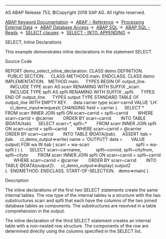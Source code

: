  

* * *

AS ABAP Release 753, ©Copyright 2019 SAP AG. All rights reserved.

[ABAP Keyword Documentation](javascript:call_link\('abenabap.htm'\)) →  [ABAP − Reference](javascript:call_link\('abenabap_reference.htm'\)) →  [Processing External Data](javascript:call_link\('abenabap_language_external_data.htm'\)) →  [ABAP Database Access](javascript:call_link\('abenabap_sql.htm'\)) →  [ABAP SQL](javascript:call_link\('abenopensql.htm'\)) →  [ABAP SQL - Reads](javascript:call_link\('abenopen_sql_reading.htm'\)) →  [SELECT clauses](javascript:call_link\('abenselect_clauses.htm'\)) →  [SELECT - INTO, APPENDING](javascript:call_link\('abapinto_clause.htm'\)) → 

SELECT, Inline Declarations

This example demonstrates inline declarations in the statement SELECT.

Source Code

REPORT demo\_select\_inline\_declaration.
CLASS demo DEFINITION.
  PUBLIC SECTION.
    CLASS-METHODS main.
ENDCLASS.
CLASS demo IMPLEMENTATION.
  METHOD main.
    TYPES BEGIN OF output\_line.
    INCLUDE TYPE scarr AS scarr RENAMING WITH SUFFIX \_scarr.
    INCLUDE TYPE spfli AS spfli RENAMING WITH SUFFIX \_spfli.
    TYPES END OF output\_line.
    TYPES output TYPE STANDARD TABLE OF output\_line WITH EMPTY KEY.
    data carrier type scarr-carrid VALUE 'LH'.
    cl\_demo\_input=>request( CHANGING field = carrier ).
    SELECT \*
       FROM scarr INNER JOIN spfli ON scarr~carrid = spfli~carrid
       WHERE scarr~carrid = @carrier
       ORDER BY scarr~carrid
       INTO TABLE @DATA(itab).
    SELECT scarr~\*, spfli~\*
       FROM scarr INNER JOIN spfli ON scarr~carrid = spfli~carrid
       WHERE scarr~carrid = @carrier
       ORDER BY scarr~carrid
       INTO TABLE @DATA(jtab).
    ASSERT itab = jtab.
    cl\_demo\_output=>write( name = 'OUTPUT1' data =
      VALUE output( FOR wa IN itab ( scarr = wa-scarr
                                     spfli = wa-spfli ) ) ).
    SELECT scarr~carrname,
           spfli~connid, spfli~cityfrom, spfli~cityto
       FROM scarr INNER JOIN spfli ON scarr~carrid = spfli~carrid
       WHERE scarr~carrid = @carrier
       ORDER BY scarr~carrid
       INTO TABLE @DATA(output2).
    cl\_demo\_output=>display( output2 ).  ENDMETHOD.
ENDCLASS.
START-OF-SELECTION.
  demo=>main( ).

Description

The inline declarations of the first two SELECT statements create the same internal tables. The row type of the internal tables is a structure with the two substructures scarr and spfli that each have the columns of the two joined database tables as components. The substructures are resolved in a table comprehension in the output.

The inline declaration of the third SELECT statement creates an internal table with a non-nested row structure. The components of the row are determined directly using the columns specified in the SELECT list.